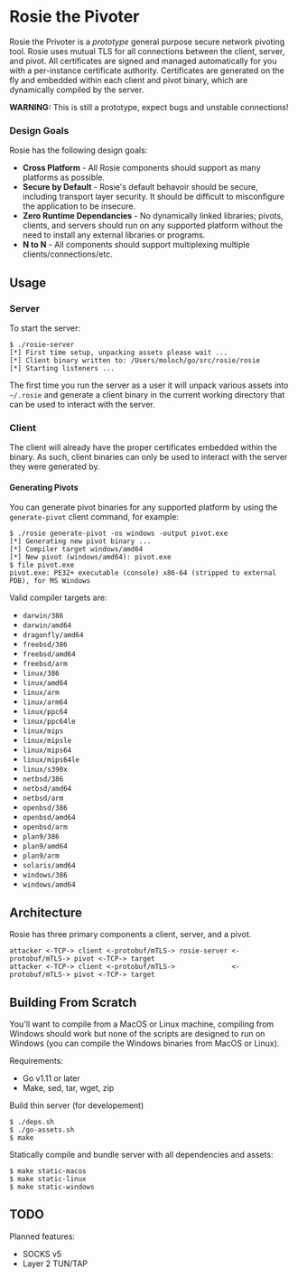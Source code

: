 Rosie the Pivoter
==================

Rosie the Privoter is a _prototype_ general purpose secure network pivoting tool. Rosie uses mutual TLS for all connections between the client, server, and pivot. All certificates are signed and managed automatically for you with a per-instance certificate authority. Certificates are generated on the fly and embedded within each client and pivot binary, which are dynamically compiled by the server.

__WARNING:__ This is still a prototype, expect bugs and unstable connections!

### Design Goals

Rosie has the following design goals:

* __Cross Platform__ - All Rosie components should support as many platforms as possible.
* __Secure by Default__ - Rosie's default behavoir should be secure, including transport layer security. It should be difficult to misconfigure the application to be insecure.
* __Zero Runtime Dependancies__ - No dynamically linked libraries; pivots, clients, and servers should run on any supported platform without the need to install any external libraries or programs.
* __N to N__ - All components should support multiplexing multiple clients/connections/etc.

## Usage

### Server

To start the server:

```
$ ./rosie-server
[*] First time setup, unpacking assets please wait ...
[*] Client binary written to: /Users/moloch/go/src/rosie/rosie
[*] Starting listeners ...
```

The first time you run the server as a user it will unpack various assets into `~/.rosie` and generate a client binary in the current working directory that can be used to interact with the server.

### Client

The client will already have the proper certificates embedded within the binary. As such, client binaries can only be used to interact with the server they were generated by.

#### Generating Pivots

You can generate pivot binaries for any supported platform by using the `generate-pivot` client command, for example:

```
$ ./rosie generate-pivot -os windows -output pivot.exe
[*] Generating new pivot binary ...
[*] Compiler target windows/amd64
[*] New pivot (windows/amd64): pivot.exe
$ file pivot.exe
pivot.exe: PE32+ executable (console) x86-64 (stripped to external PDB), for MS Windows
```

Valid compiler targets are:

* `darwin/386`
* `darwin/amd64`
* `dragonfly/amd64`
* `freebsd/386`
* `freebsd/amd64`
* `freebsd/arm`
* `linux/386`
* `linux/amd64`
* `linux/arm`
* `linux/arm64`
* `linux/ppc64`
* `linux/ppc64le`
* `linux/mips`
* `linux/mipsle`
* `linux/mips64`
* `linux/mips64le`
* `linux/s390x`
* `netbsd/386`
* `netbsd/amd64`
* `netbsd/arm`
* `openbsd/386`
* `openbsd/amd64`
* `openbsd/arm`
* `plan9/386`
* `plan9/amd64`
* `plan9/arm`
* `solaris/amd64`
* `windows/386`
* `windows/amd64`

## Architecture

Rosie has three primary components a client, server, and a pivot.

```
attacker <-TCP-> client <-protobuf/mTLS-> rosie-server <-protobuf/mTLS-> pivot <-TCP-> target
attacker <-TCP-> client <-protobuf/mTLS->              <-protobuf/mTLS-> pivot <-TCP-> target
```

## Building From Scratch

You'll want to compile from a MacOS or Linux machine, compiling from Windows should work but none of the scripts are designed to run on Windows (you can compile the Windows binaries from MacOS or Linux).

Requirements:
* Go v1.11 or later
* Make, sed, tar, wget, zip

Build thin server (for developement)

```
$ ./deps.sh
$ ./go-assets.sh
$ make
```

Statically compile and bundle server with all dependencies and assets:

```
$ make static-macos
$ make static-linux
$ make static-windows
```

## TODO

Planned features:
* SOCKS v5
* Layer 2 TUN/TAP
